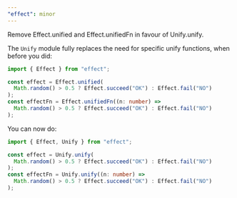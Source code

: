 ```yaml
---
"effect": minor
---
```


Remove Effect.unified and Effect.unifiedFn in favour of Unify.unify.

The `Unify` module fully replaces the need for specific unify functions, when before you did:

```ts
import { Effect } from "effect";

const effect = Effect.unified(
  Math.random() > 0.5 ? Effect.succeed("OK") : Effect.fail("NO")
);
const effectFn = Effect.unifiedFn((n: number) =>
  Math.random() > 0.5 ? Effect.succeed("OK") : Effect.fail("NO")
);
```

You can now do:

```ts
import { Effect, Unify } from "effect";

const effect = Unify.unify(
  Math.random() > 0.5 ? Effect.succeed("OK") : Effect.fail("NO")
);
const effectFn = Unify.unify((n: number) =>
  Math.random() > 0.5 ? Effect.succeed("OK") : Effect.fail("NO")
);
```
